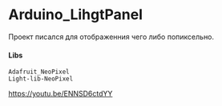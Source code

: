# Arduino_LihgtPanel

Проект писался для отображенния чего либо попиксельно. 

#### Libs 
```
Adafruit_NeoPixel
Light-lib-NeoPixel
```
https://youtu.be/ENNSD6ctdYY